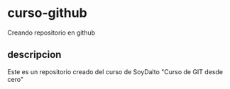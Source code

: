 # curso-github
Creando repositorio en github

## descripcion
Este es un repositorio creado del curso de SoyDalto "Curso de GIT desde cero"
